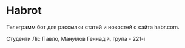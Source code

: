 # Habrot
Телеграмм бот для рассылки статей и новостей с сайта habr.com.

Студенти Ліс Павло, Мануілов Геннадій, група - 221-і


